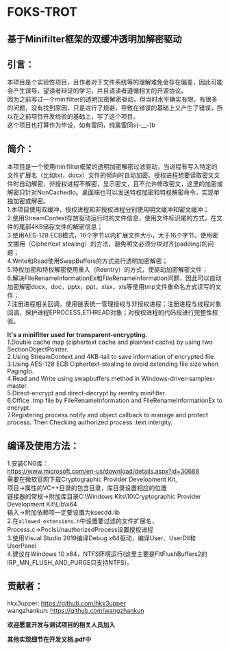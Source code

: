 # FOKS-TROT

## 基于Minifilter框架的双缓冲透明加解密驱动  

## 引言：  
本项目是个实验性项目，且作者对于文件系统等的理解难免会存在偏差，因此可能会产生误导，望读者辩证的学习，并且请读者遵循相关的开源协议。  
因为之前写过一个minifilter的透明加密解密驱动，但当时水平确实有限，有很多的问题，没有找到原因，只是进行了规避，导致在错误的基础上又产生了错误，所以在之前项目开发经验的基础上，写了这个项目。  
这个项目也打算作为毕设，如有雷同，纯属雷同s(-__-)b  

## 简介：  
本项目是一个使用minifilter框架的透明加密解密过滤驱动，当进程有写入特定的文件扩展名（比如txt，docx）文件的倾向时自动加密。授权进程想要读取密文文件时自动解密，非授权进程不解密，显示密文，且不允许修改密文，这里的加密或解密只针对NonCachedIo。桌面端也可以发送特权加密和特权解密命令，实现单独加密或解密。  
1.本项目使用双缓冲，授权进程和非授权进程分别使用明文缓冲和密文缓冲；  
2.使用StreamContext存放驱动运行时的文件信息，使用文件标识尾的方式，在文件的尾部4KB储存文件的解密信息；  
3.使用AES-128 ECB模式，16个字节以内扩展文件大小，大于16个字节，使用密文挪用（Ciphertext stealing）的方法，避免明文必须分块对齐(padding)的问题；  
4.Write和Read使用SwapBuffers的方式进行透明加密解密；  
5.特权加密和特权解密使用重入（Reentry）的方式，使驱动加密解密文件；  
6.解决FileRenameInformationEx和FileRenameInformation问题，因此可以自动加密解密docx，doc，pptx，ppt，xlsx，xls等使用tmp文件重命名方式读写的文件；  
7.注册进程相关回调，使用链表统一管理授权与非授权进程；注册进程与线程对象回调，保护进程EPROCESS,ETHREAD对象；对授权进程的代码段进行完整性校验。  

**It's a minifilter used for transparent-encrypting.**  
1.Double cache map (ciphertext cache and plaintext cache) by using two SectionObjectPointer.  
2.Using StreamContext and 4KB-tail to save information of encrypted file.  
3.Using AES-128 ECB Ciphertext-stealing to avoid extending file size when PagingIo.  
4.Read and Write using swapbuffers method in Windows-driver-samples-master.  
5.Direct-encrypt and direct-decrypt by reentry minifilter.  
6.Office .tmp file by FileRenameInformation and FileRenameInformationEx to encrypt.  
7.Registering process notify and object callback to manage and protect process. Then Checking authorized process .text intergity.  

## 编译及使用方法：  
1.安装CNG库：  
https://www.microsoft.com/en-us/download/details.aspx?id=30688  
需要在微软官网下载Cryptographic Provider Development Kit,  
项目->属性的VC++目录的包含目录，库目录设置相应的位置  
链接器的常规->附加库目录C:\Windows Kits\10\Cryptographic Provider Development Kit\Lib\x64  
输入->附加依赖项一定要设置为ksecdd.lib  
2.在`allowed_extensions.h`中设置要过滤的文件扩展名，  
Process.c->PocIsUnauthorizedProcess设置授权进程  
3.使用Visual Studio 2019编译Debug x64驱动，编译User、UserDll和UserPanel  
4.建议在Windows 10 x64，NTFS环境运行(这里主要是FltFlushBuffers2的IRP_MN_FLUSH_AND_PURGE只支持NTFS)，

## 贡献者：  
hkx3upper: https://github.com/hkx3upper  
wangzhankun: https://github.com/wangzhankun

**欢迎愿意开发与测试项目的相关人员加入**

**其他实现细节在开发文档.pdf中**
